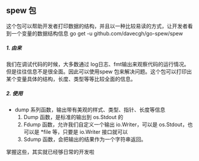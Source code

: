 ## spew 包

这个包可以帮助开发者打印数据的结构，并且以一种比较易读的方式，让开发者看到一个变量的数据结构信息
go get -u github.com/davecgh/go-spew/spew

##### 1. 由来

我们在调试代码的时候，大多数通过 log日志、fmt输出来观察代码的运行情况。但是往往信息不是很全面。因此可以使用spew 包来解决问题。这个包可以打印出某个变量具体的结构，长度、类型等等比较全面的信息。

##### 2. 使用

- dump 系列函数，输出带有美观的样式、类型、指针、长度等信息
    1. Dump 函数，是标准的输出到 os.Stdout 的
    2. Fdump 函数，允许我们自定义一个输出 io.Writer，可以是 os.Stdout，也可以是 *file 等，只要是 io.Writer 接口就可以
    3. Sdump 函数，会把输出的结果作为一个字符串返回。

掌握这些，其实就已经够日常的开发啦